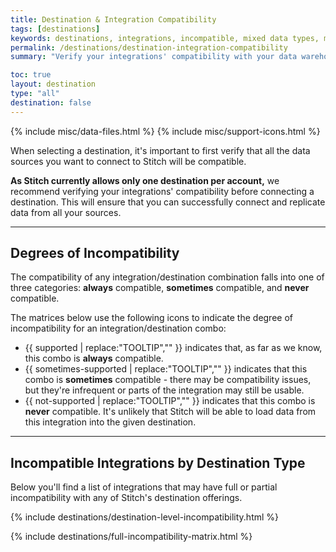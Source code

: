 ```yaml
---
title: Destination & Integration Compatibility
tags: [destinations]
keywords: destinations, integrations, incompatible, mixed data types, multiple data types, compatibility, compatible
permalink: /destinations/destination-integration-compatibility
summary: "Verify your integrations' compatibility with your data warehouse."

toc: true
layout: destination
type: "all"
destination: false
---
```

{% include misc/data-files.html %}
{% include misc/support-icons.html %}

When selecting a destination, it's important to first verify that all the data sources you want to connect to Stitch will be compatible. 

**As Stitch currently allows only one destination per account,** we recommend verifying your integrations' compatibility before connecting a destination. This will ensure that you can successfully connect and replicate data from all your sources.

---

## Degrees of Incompatibility

The compatibility of any integration/destination combination falls into one of three categories: **always** compatible, **sometimes** compatible, and **never** compatible.

The matrices below use the following icons to indicate the degree of incompatibility for an integration/destination combo:

- {{ supported | replace:"TOOLTIP","" }} indicates that, as far as we know, this combo is **always** compatible.
- {{ sometimes-supported | replace:"TOOLTIP","" }} indicates that this combo is **sometimes** compatible - there may be compatibility issues, but they're infrequent or parts of the integration may still be usable.
- {{ not-supported | replace:"TOOLTIP","" }} indicates that this combo is **never** compatible. It's unlikely that Stitch will be able to load data from this integration into the given destination.

---

## Incompatible Integrations by Destination Type

Below you'll find a list of integrations that may have full or partial incompatibility with any of Stitch's destination offerings.

{% include destinations/destination-level-incompatibility.html %}

{% include destinations/full-incompatibility-matrix.html %}